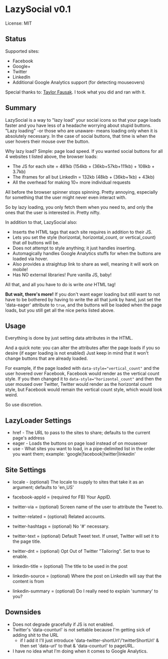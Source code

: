 LazySocial v0.1
===============
License: MIT


Status
-------

Supported sites:
  * Facebook
  * Google+
  * Twitter
  * LinkedIn
  * Additional Google Analytics support (for detecting mouseovers)


Special thanks to: [Taylor Fausak](http://taylor.fausak.me/2012/05/31/better-social-widget-lazy-loading). I took what you did and ran with it.


Summary
-------

LazySocial is a way to "lazy load" your social icons so that your page loads faster and you have less of a headache worrying about stupid buttons.
"Lazy loading" -or those who are unaware- means loading only when it is absolutely necessary. In the case of social buttons, that time is when
the user hovers their mouse over the button.

Why lazy load? Simple: page load speed. If you wanted social buttons for all 4 websites t listed above, the browser loads:

  * The JS for each site = 481kb (154kb + (36kb+57kb+111kb) + 108kb + 3.7kb)
  * The iframes for all but LinkedIn = 132kb (48kb + (36kb+1kb) + 43kb)
  * All the overhead for making 10+ more individual requests

All before the browser spinner stops spinning. Pretty annoying, especially for something that the user might never even interact with.

So by lazy loading, you only fetch them when you need to, and only the ones that the user is interested in. Pretty nifty.


In addition to that, LazySocial also:

  * Inserts the HTML tags that each site requires in addition to their JS.
  * Lets you set the style (horizontal, horizontal_count, or vertical_count) that _all_ buttons will be.
  * Does not attempt to style anything; it just handles inserting.
  * Automagically handles Google Analytics stuffs for when the buttons are loaded via hover.
  * Also provides a straightup link to share as well, meaning it will work on mobile!
  * Has NO external libraries! Pure vanilla JS, baby!


All that, and all you have to do is write _one_ HTML tag!

__But wait, there's more!__ If you don't want eager loading but still want to not have to be bothered by having to 
write the all that junk by hand, just set the 'data-eager' attribute to `true`, and the buttons will be loaded when the page loads, but you still get all the nice perks listed above.


Usage
-----
Everything is done by just setting data attributes in the HTML.

And a quick note: you can alter the attributes after the page loads if you so desire (if eager loading is not enabled)
Just keep in mind that it won't change buttons that are already loaded.

For example, if the page loaded with `data-style="vertical_count"` and the user hovered over Facebook, Facebook would render as the vertical count style. If you then changed it to `data-style="horizontal_count"` and then the user moused over Twitter, Twitter would render as the horizontal count style, but Facebook would remain the vertical count style, which would look weird.

So use discretion.


## LazyLoader Settings ##

  * href - The URL to pass to the sites to share; defaults to the current page's address
  * eager - Loads the buttons on page load instead of on mouseover
  * use - What sites you want to load, in a pipe-delimited list in the order you want them; example: 'google|facebook|twitter|linkedin'


## Site Settings ##

  * locale - (optional) The locale to supply to sites that take it as an argument; defaults to 'en_US'

  * facebook-appId = (required for FB) Your AppID.

  * twitter-via = (optional) Screen name of the user to attribute the Tweet to.
  * twitter-related = (optional) Related accounts.
  * twitter-hashtags = (optional) No '#' necessary.
  * twitter-text = (optional) Default Tweet text. If unset, Twitter will set it to the page title.
  * twitter-dnt = (optional) Opt Out of Twitter "Tailoring". Set to true to enable.

  * linkedin-title = (optional) The title to be used in the post
  * linkedin-source = (optional) Where the post on LinkedIn will say that the content is from
  * linkedin-summary = (optional) Do I really need to explain 'summary' to you?


Downsides
---------
  * Does not degrade gracefully if JS is not enabled.
  * Twitter's 'data-counturl' is not settable because I'm getting sick of adding shit to the URL
    * if I add it I'll just introduce 'data-twitter-shortUrl'/'twitterShortUrl' & then set 'data-url' to that & 'data-counturl' to pageURL.
  * I have no idea what I'm doing when it comes to Google Analytics.